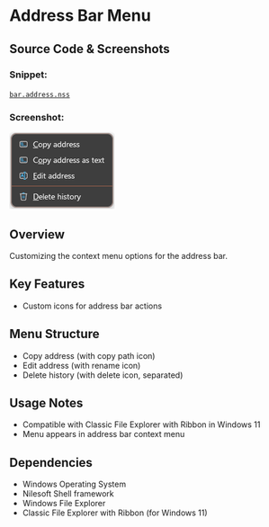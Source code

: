 # Address Bar Menu

## Source Code & Screenshots

### Snippet:
[`bar.address.nss`](/ext.others/bar.address.nss)

### Screenshot:
![Screenshot 1](/ext.others/bar.address.1.png)

## Overview
Customizing the context menu options for the address bar.

## Key Features
- Custom icons for address bar actions

## Menu Structure
- Copy address (with copy path icon)
- Edit address (with rename icon)
- Delete history (with delete icon, separated)

## Usage Notes
- Compatible with Classic File Explorer with Ribbon in Windows 11
- Menu appears in address bar context menu

## Dependencies
- Windows Operating System
- Nilesoft Shell framework
- Windows File Explorer
- Classic File Explorer with Ribbon (for Windows 11)

